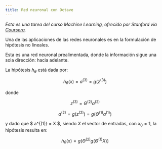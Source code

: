 ```yaml
---
title: Red neuronal con Octave
---
```


<i>Esta es una tarea del curso Machine Learning, ofrecido por Stanford via [Coursera](https://www.coursera.org/learn/machine-learning).</i>


Una de las aplicaciones de las redes neuronales es en la formulación de hipótesis no lineales. 

Esta es una red neuronal prealimentada, donde la información sigue una sola dirección: hacia adelante.

La hipótesis $h_\theta$ está dada por:

$$
h_\theta(x) = a^{(3)} = g(z^{(3)})
$$

donde 

$$
z^{(3)} = \Theta^{(2)}a^{(2)}
$$

$$
a^{(2)} = g(z^{(2)}) = g(\Theta^{(1)} a^{(1)})
$$

y dado que $ a^{(1)} = X $, siendo $X$ el vector de entradas, con $x_0 = 1$, la hipótesis resulta en:

$$
h_\theta(x) = g (\Theta^{(2)} g(\Theta^{(1)} X))
$$